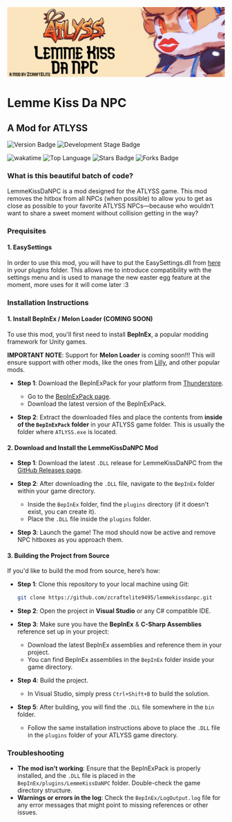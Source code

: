 <img src="Cover Image.png" alt="Cover Image">

# Lemme Kiss Da NPC

## A Mod for ATLYSS

<img src="https://img.shields.io/badge/Version-1.1.1-green" alt="Version Badge"> <img src="https://img.shields.io/badge/Development_Stage-stable-blue" alt="Development Stage Badge">

<img src="https://wakatime.com/badge/user/018db32b-732a-4704-b635-68d311538b3f/project/5dca42a2-1dbe-4c4a-bb78-2d805bb8d910.svg" alt="wakatime"> <img src="https://img.shields.io/github/languages/top/zcraftelite9495/lemmekissdanpc" alt="Top Language"> <img src="https://img.shields.io/github/stars/zcraftelite9495/lemmekissdanpc" alt="Stars Badge"> <img src="https://img.shields.io/github/forks/zcraftelite9495/lemmekissdanpc" alt="Forks Badge">

### What is this beautiful batch of code?
LemmeKissDaNPC is a mod designed for the ATLYSS game. This mod removes the hitbox from all NPCs (when possible) to allow you to get as close as possible to your favorite ATLYSS NPCs—because who wouldn’t want to share a sweet moment without collision getting in the way?

### Prequisites

#### 1. EasySettings
In order to use this mod, you will have to put the EasySettings.dll from [here](https://thunderstore.io/c/atlyss/p/Nessie/EasySettings/)
 in your plugins folder. This allows me to introduce compatibility with the settings menu and is used to manage the new easter egg feature at the moment, more uses for it will come later :3

### Installation Instructions

#### 1. Install BepInEx / Melon Loader (COMING SOON)
To use this mod, you'll first need to install **BepInEx**, a popular modding framework for Unity games. 

**IMPORTANT NOTE**: Support for **Melon Loader** is coming soon!!! This will ensure support with other mods, like the ones from [Lilly](https://github.com/Buttered-Lilly), and other popular mods.

- **Step 1**: Download the BepInExPack for your platform from [Thunderstore](https://thunderstore.io/).
  - Go to the [BepInExPack page](https://thunderstore.io/c/atlyss/p/BepInEx/BepInExPack/).
  - Download the latest version of the BepInExPack.
  
- **Step 2**: Extract the downloaded files and place the contents from **inside of the `BepInExPack` folder** in your ATLYSS game folder. This is usually the folder where `ATLYSS.exe` is located.

#### 2. Download and Install the LemmeKissDaNPC Mod
- **Step 1**: Download the latest `.DLL` release for LemmeKissDaNPC from the [GitHub Releases page](https://github.com/zcraftelite9495/lemmekissdanpc/releases).
  
- **Step 2**: After downloading the `.DLL` file, navigate to the `BepInEx` folder within your game directory.
  - Inside the `BepInEx` folder, find the `plugins` directory (if it doesn't exist, you can create it).
  - Place the `.DLL` file inside the `plugins` folder.

- **Step 3**: Launch the game! The mod should now be active and remove NPC hitboxes as you approach them.

#### 3. Building the Project from Source

If you'd like to build the mod from source, here’s how:

- **Step 1**: Clone this repository to your local machine using Git:
  ```bash
  git clone https://github.com/zcraftelite9495/lemmekissdanpc.git
  ```

- **Step 2**: Open the project in **Visual Studio** or any C# compatible IDE.

- **Step 3**: Make sure you have the **BepInEx** & **C-Sharp Assemblies** reference set up in your project:
  - Download the latest BepInEx assemblies and reference them in your project.
  - You can find BepInEx assemblies in the `BepInEx` folder inside your game directory.

- **Step 4**: Build the project.
  - In Visual Studio, simply press `Ctrl+Shift+B` to build the solution.

- **Step 5**: After building, you will find the `.DLL` file somewhere in the `bin` folder.
  - Follow the same installation instructions above to place the `.DLL` file in the `plugins` folder of your ATLYSS game directory.

### Troubleshooting
- **The mod isn’t working**: Ensure that the BepInExPack is properly installed, and the `.DLL` file is placed in the `BepInEx/plugins/LemmeKissDaNPC` folder. Double-check the game directory structure.
- **Warnings or errors in the log**: Check the `BepInEx/LogOutput.log` file for any error messages that might point to missing references or other issues.